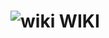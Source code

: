 #  ![wiki](https://user-images.githubusercontent.com/71740181/218730124-d66de03b-62ab-4753-a74c-97a4abc89e2a.png) WIKI


